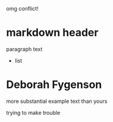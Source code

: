 omg conflict!

# markdown header

paragraph text

- list

# Deborah Fygenson

more substantial example text than yours

trying to make trouble

